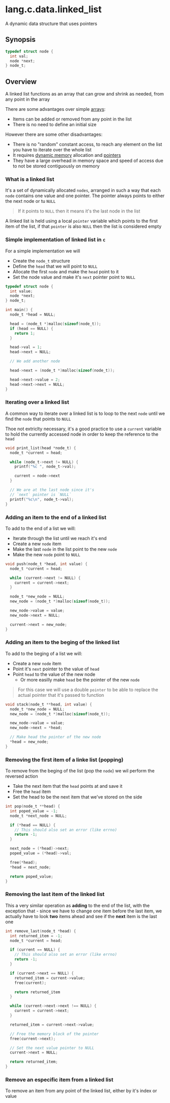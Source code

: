 # lang.c.data.linked_list

A dynamic data structure that uses pointers

## Synopsis

```c
typedef struct node {
  int val;
  node *next;
} node_t;
```

## Overview

A linked list functions as an array that can grow and
shrink as needed, from any point in the array

There are some advantages over simple [arrays](./xp8m.md):

- Items can be added or removed from any point in the list
- There is no need to define an initial size

However there are some other disadvantages:

- There is no "random" constant access, to reach any element
  on the list you have to iterate over the whole list
- It requires [dynamic memory](./77ao.md) allocation and [pointers](./xl2p.md) 
- They have a large overhead in memory space and speed of
  access due to not be stored contiguously on memory

### What is a linked list

It's a set of dynamically allocated `nodes`, arranged in such a
way that each `node` contains one value and one pointer. The
pointer always points to either the next node or tu `NULL`

> If it points to `NULL` then it means it's the last node in the
> list

A linked list is held using a local `pointer` variable which
points to the first item of the list, if that `pointer` is
also `NULL` then the list is considered empty

### Simple implementation of linked list in `c`

For a simple implementation we will

- Create the `node_t` structure
- Define the `head` that we will point to `NULL`
- Allocate the first `node` and make the `head` point to it
- Set the node value and make it's `next` pointer point to `NULL`

```c
typedef struct node {
  int value;
  node *next;
} node_t;

int main() {
  node_t *head = NULL;

  head = (node_t *)malloc(sizeof(node_t));
  if (head == NULL) {
    return 1;
  }

  head->val = 1;
  head->next = NULL;

  // We add another node

  head->next = (node_t *)malloc(sizeof(node_t));

  head->next->value = 2;
  head->next->next = NULL;
}
```

### Iterating over a linked list

A common way to iterate over a linked list is to loop
to the next `node` until we find the `node` that points
to `NULL`

Thoe not extriclty necessary, it's a good practice to
use a `current` variable to hold the currently accessed
node in order to keep the reference to the `head`

```c
void print_list(head *node_t) {
  node_t *current = head;

  while (node_t->next != NULL) {
    printf("%c ", node_t->val);

    current = node->next
  }

  // We are at the last node since it's
  // `next` pointer is `NULL`
  printf("%c\n", node_t->val);
}
```

### Adding an item to the end of a linked list

To add to the end of a list we will:

- Iterate through the list until we reach it's end
- Create a new `node` item
- Make the last `node` in the list point to the new `node`
- Make the new `node` point to `NULL`

```c
void push(node_t *head, int value) {
  node_t *current = head;

  while (current->next != NULL) {
    current = current->next;
  }

  node_t *new_node = NULL;
  new_node = (node_t *)malloc(sizeof(node_t));

  new_node->value = value;
  new_node->next = NULL;

  current->next = new_node;
}
```

### Adding an item to the beging of the linked list

To add to the beging of a list we will:

- Create a new `node` item
- Point it's `next` pointer to the value of `head`
- Point `head` to the value of the new node
  - Or more easilly make `head` be the pointer 
    of the new `node`

> For this case we will use a double `pointer` to
> be able to replace the actual pointer that it's
> passed to function

```c
void stack(node_t **head, int value) {
  node_t *new_node = NULL;
  new_node = (node_t *)malloc(sizeof(node_t));

  new_node->value = value;
  new_node->next = *head;

  // Make head the pointer of the new node
  *head = new_node;
}
```

### Removing the first item of a linke list (popping)

To remove from the beging of the list (pop the `node`)
we wil perform the reversed action

- Take the next item that the `head` points at and save it
- Free the `head` item
- Set the head to be the next item that we've stored on the side

```c
int pop(node_t **head) {
  int poped_value = -1;
  node_t *next_node = NULL;

  if (*head == NULL) {
    // This should also set an error (like errno)
    return -1;
  }

  next_node = (*head)->next;
  poped_value = (*head)->val;

  free(*head);
  *head = next_node;

  return poped_value;
}
```

### Removing the last item of the linked list

This a very similar operation as **adding** to the end of the
list, with the exception that - since we have to change one
item before the last item, we actually have to look **two** 
items ahead and see if the **next** item is the last one

```c
int remove_last(node_t *head) {
  int returned_item = -1;
  node_t *current = head;

  if (current == NULL) {
    // This should also set an error (like errno)
    return -1;
  }

  if (current->next == NULL) {
    returned_item = current->value;
    free(current);

    return returned_item
  }

  while (current->next->next !== NULL) {
    current = current->next;
  }

  returned_item = current->next->value;

  // Free the memory block of the pointer
  free(current->next);

  // Set the next value pointer to NULL
  current->next = NULL;

  return returned_item;
}
```

### Remove an especific item from a linked list

To remove an item from any point of the linked list,
either by it's index or value

